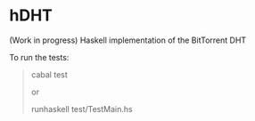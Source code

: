 hDHT
====
(Work in progress) Haskell implementation of the BitTorrent DHT

To run the tests:
> cabal test
>
> or
>
> runhaskell test/TestMain.hs
